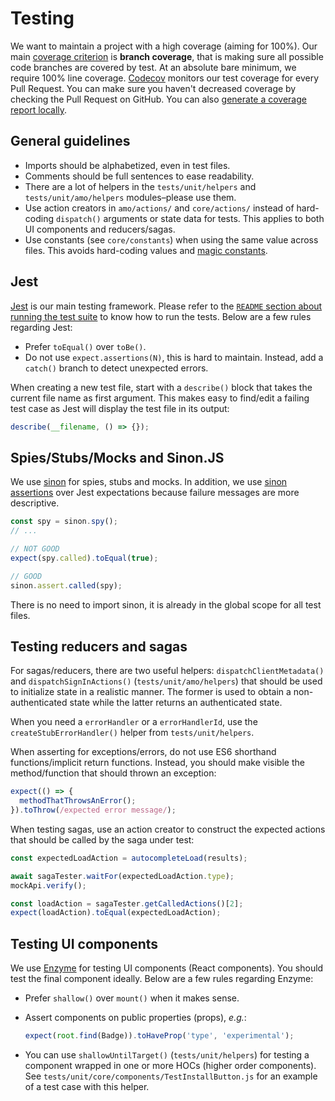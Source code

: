 # Testing

We want to maintain a project with a high coverage (aiming for 100%). Our main [coverage criterion](https://en.wikipedia.org/wiki/Code_coverage#Coverage_criteria) is **branch coverage**, that is making sure all possible code branches are covered by test. At an absolute bare minimum, we require 100% line coverage. [Codecov](https://codecov.io/gh/mozilla/addons-frontend) monitors our test coverage for every Pull Request. You can make sure you haven't decreased coverage by checking the Pull Request on GitHub. You can also [generate a coverage report locally](https://github.com/mozilla/addons-frontend/#code-coverage).

## General guidelines

- Imports should be alphabetized, even in test files.
- Comments should be full sentences to ease readability.
- There are a lot of helpers in the `tests/unit/helpers` and `tests/unit/amo/helpers` modules–please use them.
- Use action creators in `amo/actions/` and `core/actions/` instead of hard-coding `dispatch()` arguments or state data for tests. This applies to both UI components and reducers/sagas.
- Use constants (see `core/constants`) when using the same value across files. This avoids hard-coding values and [magic constants](https://en.wikipedia.org/wiki/Magic_constant).

## Jest

[Jest](https://facebook.github.io/jest/docs/en/getting-started.html) is our main testing framework. Please refer to the [`README` section about running the test suite](https://github.com/mozilla/addons-frontend#running-tests) to know how to run the tests. Below are a few rules regarding Jest:

- Prefer `toEqual()` over `toBe()`.
- Do not use `expect.assertions(N)`, this is hard to maintain. Instead, add a `catch()` branch to detect unexpected errors.

When creating a new test file, start with a `describe()` block that takes the current file name as first argument. This makes easy to find/edit a failing test case as Jest will display the test file in its output:

```js
describe(__filename, () => {});
```

## Spies/Stubs/Mocks and Sinon.JS

We use [sinon](http://sinonjs.org/) for spies, stubs and mocks. In addition, we use [sinon assertions](http://sinonjs.org/releases/v3.2.1/assertions/) over Jest expectations because failure messages are more descriptive.

```js
const spy = sinon.spy();
// ...

// NOT GOOD
expect(spy.called).toEqual(true);

// GOOD
sinon.assert.called(spy);
```

There is no need to import sinon, it is already in the global scope for all test files.

## Testing reducers and sagas

For sagas/reducers, there are two useful helpers: `dispatchClientMetadata()` and `dispatchSignInActions()` (`tests/unit/amo/helpers`) that should be used to initialize state in a realistic manner. The former is used to obtain a non-authenticated state while the latter returns an authenticated state.

When you need a `errorHandler` or a `errorHandlerId`, use the `createStubErrorHandler()` helper from `tests/unit/helpers`.

When asserting for exceptions/errors, do not use ES6 shorthand functions/implicit return functions. Instead, you should make visible the method/function that should thrown an exception:

```js
expect(() => {
  methodThatThrowsAnError();
}).toThrow(/expected error message/);
```

When testing sagas, use an action creator to construct the expected actions that should be called by the saga under test:

```js
const expectedLoadAction = autocompleteLoad(results);

await sagaTester.waitFor(expectedLoadAction.type);
mockApi.verify();

const loadAction = sagaTester.getCalledActions()[2];
expect(loadAction).toEqual(expectedLoadAction);
```

## Testing UI components

We use [Enzyme](http://airbnb.io/enzyme/docs/api/index.html) for testing UI components (React components). You should test the final component ideally. Below are a few rules regarding Enzyme:

- Prefer `shallow()` over `mount()` when it makes sense.
- Assert components on public properties (props), _e.g._:

  ```js
  expect(root.find(Badge)).toHaveProp('type', 'experimental');
  ```

- You can use `shallowUntilTarget()` (`tests/unit/helpers`) for testing a component wrapped in one or more HOCs (higher order components). See `tests/unit/core/components/TestInstallButton.js` for an example of a test case with this helper.
